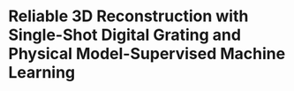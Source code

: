 # Reliable 3D Reconstruction with Single-Shot Digital Grating and Physical Model-Supervised Machine Learning
